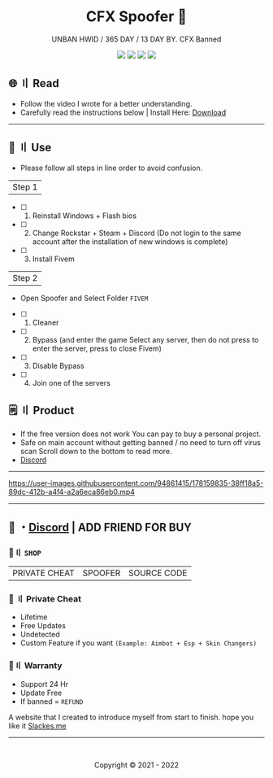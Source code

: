 <h1 align="center">
  CFX Spoofer 🥱
</h1>

<p align="center">
 UNBAN HWID / 365 DAY / 13 DAY BY. CFX Banned
</p>



<p align="center">
  <img src="https://img.shields.io/github/languages/top/Slackes/Fivem-CFX-Spoofer?style=flat-square"/>
  <img src="https://img.shields.io/github/last-commit/Slackes/Fivem-CFX-Spoofer?style=flat-square"/>
  <img src="https://sonarcloud.io/api/project_badges/measure?project=Slackes_Fivem-CFX-Spoofer&metric=ncloc"/>
  <img src="https://img.shields.io/github/stars/Slackes/Fivem-CFX-Spoofer?color=5ac18e&label=Stars&style=flat-square"/>

</p>
   
          
## <a id="content"></a>🌐 〢 Read

- Follow the video I wrote for a better understanding.
- Carefully read the instructions below | Install Here: [Download](https://github.com/Slackes/Fivem-CFX-Spoofer/releases/tag/6125)
  
---

## <a id="setup"></a> 📁 〢 Use

- Please follow all steps in line order to avoid confusion.
   
<table>
<tr>
	<td> Step 1
</table>

- [ ] 1. Reinstall Windows + Flash bios
- [ ] 2. Change Rockstar + Steam + Discord (Do not login to the same account after the installation of new windows is complete)
- [ ] 3. Install Fivem
   
<table>
<tr>
	<td> Step 2
</table>

- Open Spoofer and Select Folder `FIVEM` 

- [ ] 1. Cleaner 
- [ ] 2. Bypass (and enter the game Select any server, then do not press to enter the server, press to close Fivem)
- [ ] 3. Disable Bypass
- [ ] 4. Join one of the servers



## <a id="setup2"></a> 🗒 〢 Product
- If the free version does not work You can pay to buy a personal project.
- Safe  on main account without getting banned / no need to turn off virus scan Scroll down to the bottom to read more.
- [Discord](https://discord.gg/MBTkVcJefp) 

   
---   

https://user-images.githubusercontent.com/94861415/178159835-38ff18a5-89dc-412b-a4f4-a2a6eca86eb0.mp4


--- 
 
## 💬 ・[Discord](https://discord.com/users/1031767513077387284) | ADD FRIEND FOR BUY 

 ### 🛒〢 `SHOP`
 
<table>
<tr>
	<td> PRIVATE CHEAT
	<td> SPOOFER
	<td> SOURCE CODE
</table>

  
### 🥊 〢 Private Cheat

- Lifetime 
- Free Updates 
- Undetected
- Custom Feature if you want `(Example: Aimbot + Esp + Skin Changers)`

### 📌〢 Warranty

- Support 24 Hr
- Update Free
- If banned = `REFUND`

A website that I created to introduce myself from start to finish. hope you like it [Slackes.me](http://slackes.me/)

---


  <br>

<p align="center">
  Copyright © 2021 - 2022
<br>

